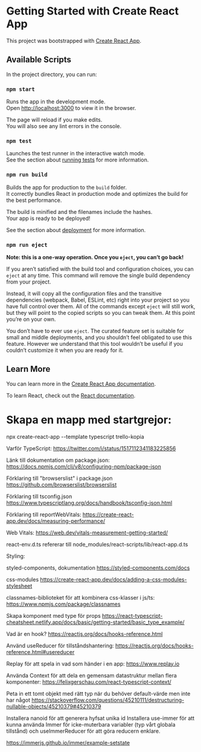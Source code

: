 # Getting Started with Create React App

This project was bootstrapped with [Create React App](https://github.com/facebook/create-react-app).

## Available Scripts

In the project directory, you can run:

### `npm start`

Runs the app in the development mode.\
Open [http://localhost:3000](http://localhost:3000) to view it in the browser.

The page will reload if you make edits.\
You will also see any lint errors in the console.

### `npm test`

Launches the test runner in the interactive watch mode.\
See the section about [running tests](https://facebook.github.io/create-react-app/docs/running-tests) for more information.

### `npm run build`

Builds the app for production to the `build` folder.\
It correctly bundles React in production mode and optimizes the build for the best performance.

The build is minified and the filenames include the hashes.\
Your app is ready to be deployed!

See the section about [deployment](https://facebook.github.io/create-react-app/docs/deployment) for more information.

### `npm run eject`

**Note: this is a one-way operation. Once you `eject`, you can’t go back!**

If you aren’t satisfied with the build tool and configuration choices, you can `eject` at any time. This command will remove the single build dependency from your project.

Instead, it will copy all the configuration files and the transitive dependencies (webpack, Babel, ESLint, etc) right into your project so you have full control over them. All of the commands except `eject` will still work, but they will point to the copied scripts so you can tweak them. At this point you’re on your own.

You don’t have to ever use `eject`. The curated feature set is suitable for small and middle deployments, and you shouldn’t feel obligated to use this feature. However we understand that this tool wouldn’t be useful if you couldn’t customize it when you are ready for it.

## Learn More

You can learn more in the [Create React App documentation](https://facebook.github.io/create-react-app/docs/getting-started).

To learn React, check out the [React documentation](https://reactjs.org/).

# Skapa en mapp med startgrejor:

npx create-react-app --template typescript trello-kopia

Varför TypeScript:
https://twitter.com/i/status/1517112341183225856

Länk till dokumentation om package.json:
https://docs.npmjs.com/cli/v8/configuring-npm/package-json

Förklaring till "browserslist" i package.json
https://github.com/browserslist/browserslist

Förklaring till tsconfig.json
https://www.typescriptlang.org/docs/handbook/tsconfig-json.html

Förklaring till reportWebVitals:
https://create-react-app.dev/docs/measuring-performance/

Web Vitals:
https://web.dev/vitals-measurement-getting-started/

react-env.d.ts refererar till
node_modules/react-scripts/lib/react-app.d.ts

Styling:

styled-components, dokumentation
https://styled-components.com/docs

css-modules
https://create-react-app.dev/docs/adding-a-css-modules-stylesheet

classnames-biblioteket för att kombinera css-klasser i js/ts:
https://www.npmjs.com/package/classnames

Skapa komponent med type för props
https://react-typescript-cheatsheet.netlify.app/docs/basic/getting-started/basic_type_example/

Vad är en hook?
https://reactjs.org/docs/hooks-reference.html

Använd useReducer för tillståndshantering:
https://reactjs.org/docs/hooks-reference.html#usereducer

Replay för att spela in vad som händer i en app:
https://www.replay.io

Använda Context för att dela en gemensam datastruktur mellan flera komponenter:
https://felixgerschau.com/react-typescript-context/

Peta in ett tomt objekt med rätt typ när du behöver default-värde men inte har något
https://stackoverflow.com/questions/45210111/destructuring-nullable-objects/45210379#45210379

Installera nanoid för att generera hyfsat unika id
Installera use-immer för att kunna använda Immer för icke-muterbara variabler (typ vårt globala tillstånd) och useImmerReducer för att göra reducern enklare.

https://immerjs.github.io/immer/example-setstate
